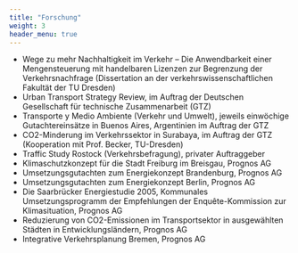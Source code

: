 ```yaml
---
title: "Forschung"
weight: 3
header_menu: true
---
```


* Wege zu mehr Nachhaltigkeit im Verkehr – Die Anwendbarkeit einer Mengensteuerung mit handelbaren Lizenzen zur Begrenzung der Verkehrsnachfrage (Dissertation an der verkehrswissenschaftlichen Fakultät der TU Dresden)
* Urban Transport Strategy Review, im Auftrag der Deutschen Gesellschaft für technische Zusammenarbeit (GTZ)
* Transporte y Medio Ambiente (Verkehr und Umwelt), jeweils einwöchige Gutachtereinsätze in Buenos Aires, Argentinien im Auftrag der GTZ
* CO2-Minderung im Verkehrssektor in Surabaya, im Auftrag der GTZ (Kooperation mit Prof. Becker, TU-Dresden)
* Traffic Study Rostock (Verkehrsbefragung), privater Auftraggeber
* Klimaschutzkonzept für die Stadt Freiburg im Breisgau, Prognos AG
* Umsetzungsgutachten zum Energiekonzept Brandenburg, Prognos AG
* Umsetzungsgutachten zum Energiekonzept Berlin, Prognos AG
* Die Saarbrücker Energiestudie 2005, Kommunales Umsetzungsprogramm der Empfehlungen der Enquête-Kommission zur Klimasituation, Prognos AG
* Reduzierung von CO2-Emissionen im Transportsektor in ausgewählten Städten in Entwicklungsländern, Prognos AG
* Integrative Verkehrsplanung Bremen, Prognos AG
